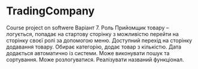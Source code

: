 # TradingCompany
Course project on softwere
Варіант 7. Роль Прийомщик товару – логується, попадає на стартову сторінку з можливістю перейти на сторінку своєї ролі за допомогою меню. Доступний перехід на сторінку додавання товару. Обирає категорію, додає товар з кількістю. Дата додається автоматично із системи. Може виконувати пошук та сортування. Може розлогуватися. Реалізувати названий функціонал.
